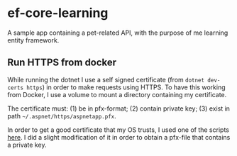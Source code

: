 # ef-core-learning

A sample app containing a pet-related API, with the purpose of me learning entity framework.

## Run HTTPS from docker

While running the dotnet I use a self signed certificate (from `dotnet dev-certs https`) in order to make requests using HTTPS.
To have this working from Docker, I use a volume to mount a directory containing my certificate.

The certificate must: (1) be in pfx-format; (2) contain private key; (3) exist in path `~/.aspnet/https/aspnetapp.pfx`.

In order to get a good certificate that my OS trusts, I used one of the scripts [here](https://github.com/BorisWilhelms/create-dotnet-devcert/tree/main/scripts). I did a slight modification of it in order to obtain a pfx-file that contains a private key.